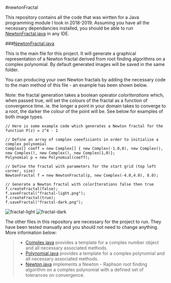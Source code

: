 #newtonFractal

This repository contains all the code that was wirtten for a Java programming module I took in 2018-2019. Assuming you have all the necessary dependancies installed, you should be able to run [NewtonFractal.java](https://github.com/r-reji/newtonFractal/blob/main/src/NewtonFractal.java) in any IDE.

###[NewtonFractal.java](https://github.com/r-reji/newtonFractal/blob/main/src/NewtonFractal.java)

This is the main file for this project. It will generate a graphical representation of a Newton fractal derived from root finding algorithms on a complex polynomial. By default generated images will be saved in the same folder.

You can producing your own Newton fractals by adding the necessary code to the main method of this file - an example has been shown below.

Note: the fractal generation takes a boolean operator *colorIterations* which, when passed true, will set the colours of the fractal as a function of convergence time. ie. the longer a point in your domain takes to converge to a root, the darker the colour of the point will be. See below for examples of both image types.

```
// Here is some example code which generates a Newton fractal for the function P(z) = z^4 - 1

// Define an array of complex coeeficiants in order to initialise a complex polynomial
Complex[] coeff = new Complex[] { new Complex(-1.0,0), new Complex(), new Complex(), new Complex(), new Complex(1,0)};
Polynomial p = new Polynomial(coeff);

// Define the fractal with parameters for the start grid (top left corner, size)
NewtonFractal f = new NewtonFractal(p, new Complex(-4.0,4.0), 8.0);

// Generate a Newton fractal with colorIterations false then true
f.createFractal(false);
f.saveFractal("fractal-light.png");
f.createFractal(true);
f.saveFractal("fractal-dark.png");

```

![fractal-light](https://user-images.githubusercontent.com/112977394/196665704-14e80b3b-79a9-4104-9b57-28e05389a5ef.png)
![fractal-dark](https://user-images.githubusercontent.com/112977394/196665783-7d45a913-b099-450b-9712-83474c0f3ebe.png)


The other files in this repository are necessary for the project to run. They have been tested manually and you should not need to change anything. More information below:

> - [Complex.java](https://github.com/r-reji/newtonFractal/blob/main/src/Complex.java) provides a template for a complex number object and all necessary associated methods.
> - [Polynomial.java](https://github.com/r-reji/newtonFractal/blob/main/src/Polynomial.java) provides a template for a complex polynomial and all necessary associated methods.
> - [Newton.java](https://github.com/r-reji/newtonFractal/blob/main/src/Newton.java) implements a Newton - Raphson root finding algorithm on a complex polynomial with a defined set of tolerances on convergence.
